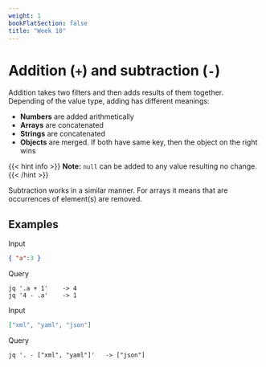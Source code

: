 ```yaml
---
weight: 1
bookFlatSection: false
title: "Week 10"
---
```


# Addition (`+`) and subtraction (`-`)
Addition takes two filters and then adds results of them together.
Depending of the value type, adding has different meanings:
- **Numbers** are added arithmetically
- **Arrays** are concatenated
- **Strings** are concatenated
- **Objects** are merged. If both have same key, then the object on the right wins

{{< hint info >}}
**Note:** `null` can be added to any value resulting no change.
{{< /hint >}}

Subtraction works in a similar manner.
For arrays it means that are occurrences of element(s) are removed.



## Examples
Input
```json
{ "a":3 }
```
Query
```jq
jq '.a + 1'    -> 4
jq '4 - .a'    -> 1
```

Input 
```json
["xml", "yaml", "json"]
```
Query
```jq
jq '. - ["xml", "yaml"]'   -> ["json"]
```

